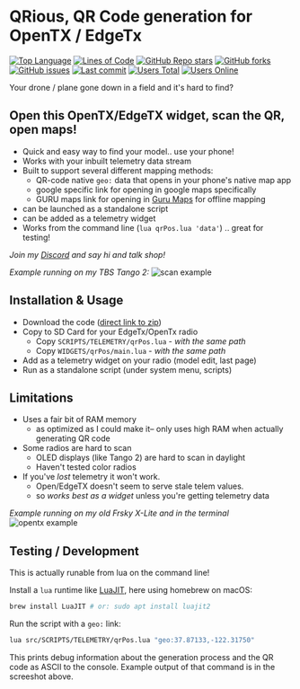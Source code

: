# QRious, QR Code generation for OpenTX / EdgeTx

[![Top Language](https://img.shields.io/github/languages/top/t413/QRious?style=flat-square)](https://github.com/t413/QRious)
[![Lines of Code](https://tokei.rs/b1/github/t413/QRious?style=flat-square)](https://github.com/t413/QRious/graphs/code-frequency)
[![GitHub Repo stars](https://img.shields.io/github/stars/t413/QRious?style=flat-square)](https://github.com/t413/QRious/stargazers)
[![GitHub forks](https://img.shields.io/github/forks/t413/QRious?style=flat-square)](https://github.com/t413/QRious/network/members)
[![GitHub issues](https://img.shields.io/github/issues/t413/QRious?style=flat-square)](https://github.com/t413/QRious/issues)
[![Last commit](https://img.shields.io/github/last-commit/t413/QRious?style=flat-square)](https://github.com/t413/QRious/commits/main)
[![Users Total](https://img.shields.io/badge/dynamic/json?url=https%3A%2F%2Fdiscord.com%2Fapi%2Finvites%2FDqJNftD7Hw%3Fwith_counts%3Dtrue&query=%24.approximate_member_count&logo=discord&logoColor=white&label=Users&color=5865F2&style=flat-square)](https://3d.t413.com/go/discord?ref=gh-omni)
[![Users Online](https://img.shields.io/badge/dynamic/json?url=https%3A%2F%2Fdiscord.com%2Fapi%2Finvites%2FDqJNftD7Hw%3Fwith_counts%3Dtrue&query=%24.approximate_presence_count&label=Online&color=5865F2&style=flat-square)](https://3d.t413.com/go/discord?ref=gh-omni)

Your drone / plane gone down in a field and it's hard to find?

## Open this OpenTX/EdgeTX widget, scan the QR, open maps!

- Quick and easy way to find your model.. use your phone!
- Works with your inbuilt telemetry data stream
- Built to support several different mapping methods:
  * QR-code native `geo:` data that opens in your phone's native map app
  * google specific link for opening in google maps specifically
  * GURU maps link for opening in [Guru Maps](https://gurumaps.app) for offline mapping
- can be launched as a standalone script
- can be added as a telemetry widget
- Works from the command line (`lua qrPos.lua 'data'`) .. great for testing!

_Join my [Discord](https://3d.t413.com/go/discord?ref=gh-qrious) and say hi and talk shop!_

_Example running on my TBS Tango 2:_
![scan example](https://t413.com/p/2021-qrious/scan-example.jpeg)


## Installation & Usage

- Download the code ([direct link to zip](https://github.com/t413/QRious/archive/refs/heads/main.zip))
- Copy to SD Card for your EdgeTx/OpenTx radio
  * Copy `SCRIPTS/TELEMETRY/qrPos.lua` - *with the same path*
  * Copy `WIDGETS/qrPos/main.lua` - *with the same path*
- Add as a telemetry widget on your radio (model edit, last page)
- Run as a standalone script (under system menu, scripts)


## Limitations

- Uses a fair bit of RAM memory
  * as optimized as I could make it– only uses high RAM when actually generating QR code
- Some radios are hard to scan
  * OLED displays (like Tango 2) are hard to scan in daylight
  * Haven't tested color radios
- If you've _lost_ telemetry it won't work.
  * Open/EdgeTX doesn't seem to serve stale telem values.
  * so *works best as a widget* unless you're getting telemetry data

_Example running on my old Frsky X-Lite and in the terminal_
![opentx example](https://t413.com/p/2021-qrious/opentx.jpeg)

## Testing / Development

This is actually runable from lua on the command line!

Install a `lua` runtime like [LuaJIT](https://luajit.org/download.html), here using homebrew on macOS:

```bash
brew install LuaJIT # or: sudo apt install luajit2
```

Run the script with a `geo:` link:

```bash
lua src/SCRIPTS/TELEMETRY/qrPos.lua "geo:37.87133,-122.31750"
```

This prints debug information about the generation process and the QR code as ASCII to the console. Example output of that command is in the screeshot above.

